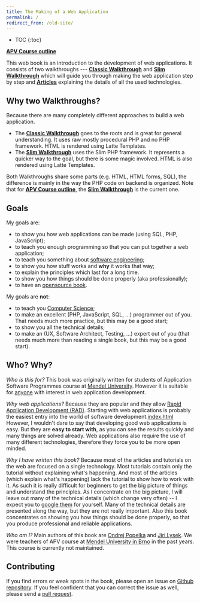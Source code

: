 ```yaml
---
title: The Making of a Web Application
permalink: /
redirect_from: /old-site/
---
```


* TOC
{:toc}

**[APV Course outline](/course/)**

This web book is an introduction to the development of web applications. It consists of two
walkthroughs --- [**Classic Walkthrough**](/walkthrough/) and [**Slim Walkthrough**](/walkthrough-slim/)
which will guide you through making the web application step by step and [**Articles**](/articles/) explaining the
details of all the used technologies.

## Why two Walkthroughs?
Because there are many completely different approaches to build a web application.

- The [**Classic Walkthrough**](/walkthrough/) goes to the roots and is great for general understanding. It uses
raw mostly procedural PHP and no PHP framework. HTML is rendered using Latte Templates.
-  The [**Slim Walkthrough**](/walkthrough-slim/) uses the Slim PHP framework. It represents a quicker way to the goal, but there
is some magic involved. HTML is also rendered using Latte Templates.

Both Walkthroughs share some parts (e.g. HTML, HTML forms, SQL), the difference is mainly in the way the PHP code on
backend is organized.
Note that for **[APV Course outline](/course/)**, the [**Slim Walkthrough**](/walkthrough-slim/) is the current one.

## Goals
My goals are:

- to show you how web applications can be made (using SQL, PHP, JavaScript);
- to teach you enough programming so that you can put together a web application;
- to teach you something about [software engineering](/articles/programming/#software-engineering);
- to show you how stuff works and **why** it works that way;
- to explain the principles which last for a long time.
- to show you how things should be done properly (aka professionally);
- to have an [opensource book](https://github.com/ujpef/site).

My goals are **not**:

- to teach you [Computer Science](/articles/programming/#computer-science);
- to make an excellent (PHP, JavaScript, SQL, ...) programmer out of you. That needs much more practice, but this
may be a good start;
- to show you all the technical details;
- to make an (UX, Software Architect, Testing, ...) expert out of you (that needs much more than reading a single book,
but this may be a good start).

## Who? Why?
*Who is this for?* This book was originally written for students of
Application Software Programmes course
at [Mendel University](https://is.mendelu.cz/). However it is suitable for [anyone](/course/not-a-student/)
with interest in web application development.

*Why web applications?* Because they are popular and they
allow [Rapid Application Development (RAD)](https://en.wikipedia.org/wiki/Rapid_application_development).
Starting with web applications is probably the easiest entry into the world of software development.[index.html](..%2F..%2F..%2FHirevac%20Free%20Website%20Template%20-%20Free-CSS.com%2Fhirevac-html%2Findex.html)
However, I wouldn't dare to say that developing good web applications is easy. But they are **easy to
start with**, as you can see the results quickly and many things are solved already. Web applications
also require the use of many different technologies, therefore they force you to be more open minded.

*Why I have written this book?* Because most of the articles and tutorials on the web are focused on a single technology.
Most tutorials contain only the tutorial without explaining what's happening. And most of the articles (which
explain what's happening) lack the tutorial to show how to work with it. As such it is really difficult for
beginners to get the big picture of things and understand the principles. As I concentrate on the
big picture, I will leave out many of the technical details (which change very often) -- I expect
you to [google them](https://letmegooglethat.com/) for yourself. Many of the technical details are presented
along the way, but they are not really important. Also this book concentrates on showing you how things
should be done properly, so that you produce professional and reliable applications.

*Who am I?* Main authors of this book are [Ondrej Popelka](https://www.linkedin.com/in/odinuv/) and [Jiri Lysek](https://www.linkedin.com/in/jiri-lysek/).
We were teachers of APV course at [Mendel University in Brno](http://mendelu.cz/en/)
in the past years. This course is currently not maintained.

## Contributing
If you find errors or weak spots in the book, please open an issue on [Github repository](https://github.com/odinuv/web/issues). If you feel
confident that you can correct the issue as well, please send a
[pull request](https://help.github.com/articles/using-pull-requests/). 
